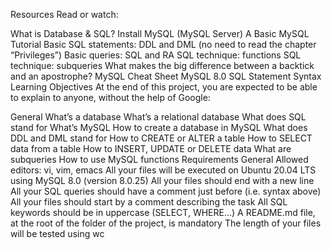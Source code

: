 Resources
Read or watch:

What is Database & SQL?
Install MySQL (MySQL Server)
A Basic MySQL Tutorial
Basic SQL statements: DDL and DML (no need to read the chapter “Privileges”)
Basic queries: SQL and RA
SQL technique: functions
SQL technique: subqueries
What makes the big difference between a backtick and an apostrophe?
MySQL Cheat Sheet
MySQL 8.0 SQL Statement Syntax
Learning Objectives
At the end of this project, you are expected to be able to explain to anyone, without the help of Google:

General
What’s a database
What’s a relational database
What does SQL stand for
What’s MySQL
How to create a database in MySQL
What does DDL and DML stand for
How to CREATE or ALTER a table
How to SELECT data from a table
How to INSERT, UPDATE or DELETE data
What are subqueries
How to use MySQL functions
Requirements
General
Allowed editors: vi, vim, emacs
All your files will be executed on Ubuntu 20.04 LTS using MySQL 8.0 (version 8.0.25)
All your files should end with a new line
All your SQL queries should have a comment just before (i.e. syntax above)
All your files should start by a comment describing the task
All SQL keywords should be in uppercase (SELECT, WHERE…)
A README.md file, at the root of the folder of the project, is mandatory
The length of your files will be tested using wc